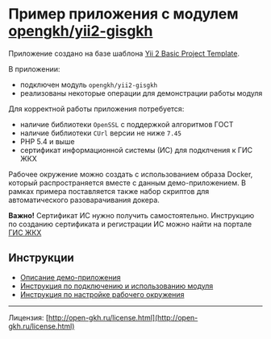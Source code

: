 # Пример приложения с модулем [opengkh/yii2-gisgkh](https://github.com/opengkh/yii2-gisgkh)

Приложение создано на базе шаблона [Yii 2 Basic Project Template](https://github.com/yiisoft/yii2-app-basic).

В приложении:
 
- подключен модуль `opengkh/yii2-gisgkh`
- реализованы некоторые операции для демонстрации работы модуля

Для корректной работы приложения потребуется:
 
- наличие библиотеки `OpenSSL` с поддержкой алгоритмов ГОСТ
- наличие библиотеки `CUrl` версии не ниже `7.45`
- PHP 5.4 и выше
- сертификат информационной системы (ИС) для подклчения к ГИС ЖКХ

Рабочее окружение можно создать с использованием образа Docker, который распространяется 
вместе с данным демо-приложением. В рамках примера поставляется также набор скриптов для автоматического разоварачивания докера. 

**Важно!** Сертификат ИС нужно получить самостоятельно. Инструкцию по созданию сертификата и
регистрации ИС можно найти на портале [ГИС ЖКХ](dom.gosuslugi.ru)

## Инструкции

- [Описание демо-приложения](/app/readme.md)  
- [Инструкция по подключению и использованию модуля](https://github.com/opengkh/yii2-gisgkh/blob/master/README.md)
- [Инструкция по настройке рабочего окружения](/docker/readme.md)
 
---
 
Лицензия: [http://open-gkh.ru/license.html](http://open-gkh.ru/license.html)